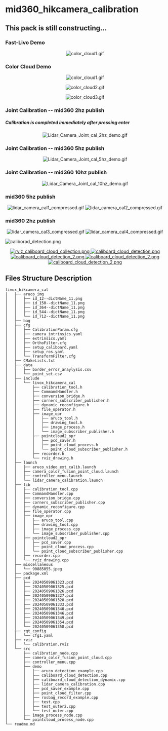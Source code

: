# mid360_hikcamera_calibration

## This pack is still constructing...


### Fast-Livo Demo

<p align="center">
        <img src="https://github.com/QuintinUmi/mid360_hikcamera_calibration/blob/main/doc/img/fast-livo-demo.gif" alt="color_cloud1.gif"/>
</p>


### Color Cloud Demo

<p align="center">
        <img src="https://github.com/QuintinUmi/mid360_hikcamera_calibration/blob/main/doc/img/color_cloud1.gif" alt="color_cloud1.gif"/>
</p>

<p align="center">
        <img src="https://github.com/QuintinUmi/mid360_hikcamera_calibration/blob/main/doc/img/color_cloud2.gif" alt="color_cloud2.gif"/>
</p>

<p align="center">
        <img src="https://github.com/QuintinUmi/mid360_hikcamera_calibration/blob/main/doc/img/color_cloud3.gif" alt="color_cloud3.gif"/>
</p>




### Joint Calibration -- mid360 2hz publish
##### Calibration is completed immediately after pressing enter
<p align="center">
        <img src="https://github.com/QuintinUmi/mid360_hikcamera_calibration/blob/main/doc/img/Lidar_Camera_Joint_cal_2hz_demo.gif" alt="Lidar_Camera_Joint_cal_2hz_demo.gif"/>
</p>

### Joint Calibration -- mid360 5hz publish

<p align="center">
        <img src="https://github.com/QuintinUmi/mid360_hikcamera_calibration/blob/main/doc/img/Lidar_Camera_Joint_cal_5hz_demo.gif" alt="Lidar_Camera_Joint_cal_5hz_demo.gif"/>
</p>

### Joint Calibration -- mid360 10hz publish

<p align="center">
        <img src="https://github.com/QuintinUmi/mid360_hikcamera_calibration/blob/main/doc/img/Lidar_Camera_Joint_cal_10hz_demo.gif" alt="Lidar_Camera_Joint_cal_10hz_demo.gif"/>
</p>






### mid360 5hz publish

<p align="center">
        <img src="https://github.com/QuintinUmi/mid360_hikcamera_calibration/blob/main/doc/img/lidar_camera_cal1_compressed.gif" alt="lidar_camera_cal1_compressed.gif"/>
        <img src="https://github.com/QuintinUmi/mid360_hikcamera_calibration/blob/main/doc/img/lidar_camera_cal2_compressed.gif" alt="lidar_camera_cal2_compressed.gif"/>
</p>

### mid360 2hz publish
<p align="center">
        <img src="https://github.com/QuintinUmi/mid360_hikcamera_calibration/blob/main/doc/img/lidar_camera_cal3_compressed.gif" alt="lidar_camera_cal3_compressed.gif"/>
        <img src="https://github.com/QuintinUmi/mid360_hikcamera_calibration/blob/main/doc/img/lidar_camera_cal4_compressed.gif" alt="lidar_camera_cal4_compressed.gif"/>
</p>


<img src="https://github.com/QuintinUmi/mid360_hikcamera_calibration/blob/QuintinUmi/doc/img/caliborad_detection.png" alt="caliborad_detection.png"/>


        


<p align="center">
        <a href="https://github.com/QuintinUmi/mid360_hikcamera_calibration/">
            <img src="https://github.com/QuintinUmi/mid360_hikcamera_calibration/blob/QuintinUmi/doc/img/rviz_caliboard_cloud_collection.png?raw=true" alt="rviz_caliboard_cloud_collection.png"/>
            <img src="https://github.com/QuintinUmi/mid360_hikcamera_calibration/blob/QuintinUmi/doc/img/caliboard_cloud_detection.png?raw=true" alt="caliboard_cloud_detection.png"/>
            <img src="https://github.com/QuintinUmi/mid360_hikcamera_calibration/blob/QuintinUmi/doc/img/caliboard_cloud_detection_2.png?raw=true" alt="caliboard_cloud_detection_2.png"/>
                <img src="https://github.com/QuintinUmi/mid360_hikcamera_calibration/blob/QuintinUmi/doc/img/caliboard_cloud_detection_detailed_1.png?raw=true" alt="caliboard_cloud_detection_2.png"/>
                <img src="https://github.com/QuintinUmi/mid360_hikcamera_calibration/blob/QuintinUmi/doc/img/caliboard_cloud_detection_detailed_2.png?raw=true" alt="caliboard_cloud_detection_2.png"/>
        </a>
</p>

## Files Structure Description

```
livox_hikcamera_cal
│   ├── aruco_img
│   │   ├── id_12--dictName_11.png
│   │   ├── id_150--dictName_11.png
│   │   ├── id_364--dictName_11.png
│   │   ├── id_544--dictName_11.png
│   │   └── id_712--dictName_11.png
│   ├── bag
│   ├── cfg
│   │   ├── CalibrationParam.cfg
│   │   ├── camera_intrinsics.yaml
│   │   ├── extrinsics.yaml
│   │   ├── OrthoFilter.cfg
│   │   ├── setup_caliboard.yaml
│   │   ├── setup_ros.yaml
│   │   └── TransformFilter.cfg
│   ├── CMakeLists.txt
│   ├── data
│   │   ├── border_error_anaylysis.csv
│   │   └── point_set.csv
│   ├── include
│   │   └── livox_hikcamera_cal
│   │       ├── calibration_tool.h
│   │       ├── CommandHandler.h
│   │       ├── conversion_bridge.h
│   │       ├── corners_subscriber_publisher.h
│   │       ├── dynamic_reconfigure.h
│   │       ├── file_operator.h
│   │       ├── image_opr
│   │       │   ├── aruco_tool.h
│   │       │   ├── drawing_tool.h
│   │       │   ├── image_process.h
│   │       │   └── image_subscriber_publisher.h
│   │       ├── pointcloud2_opr
│   │       │   ├── pcd_saver.h
│   │       │   ├── point_cloud_process.h
│   │       │   └── point_cloud_subscriber_publisher.h
│   │       ├── recorder.h
│   │       └── rviz_drawing.h
│   ├── launch
│   │   ├── aruco_video_ext_calib.launch
│   │   ├── camera_color_fusion_point_cloud.launch
│   │   ├── controller_menu.launch
│   │   └── lidar_camera_calibration.launch
│   ├── lib
│   │   ├── calibration_tool.cpp
│   │   ├── CommandHandler.cpp
│   │   ├── conversion_bridge.cpp
│   │   ├── corners_subscriber_publisher.cpp
│   │   ├── dynamic_reconfigure.cpp
│   │   ├── file_operator.cpp
│   │   ├── image_opr
│   │   │   ├── aruco_tool.cpp
│   │   │   ├── drawing_tool.cpp
│   │   │   ├── image_process.cpp
│   │   │   └── image_subscriber_publisher.cpp
│   │   ├── pointcloud2_opr
│   │   │   ├── pcd_saver.cpp
│   │   │   ├── point_cloud_process.cpp
│   │   │   └── point_cloud_subscriber_publisher.cpp
│   │   ├── recorder.cpp
│   │   └── rviz_drawing.cpp
│   ├── miscellaneous
│   │   └── 90885055.jpeg
│   ├── package.xml
│   ├── pcd
│   │   ├── 20240509061323.pcd
│   │   ├── 20240509061325.pcd
│   │   ├── 20240509061326.pcd
│   │   ├── 20240509061327.pcd
│   │   ├── 20240509061328.pcd
│   │   ├── 20240509061333.pcd
│   │   ├── 20240509061340.pcd
│   │   ├── 20240509061346.pcd
│   │   ├── 20240509061349.pcd
│   │   ├── 20240509061354.pcd
│   │   └── 20240509061358.pcd
│   ├── rqt_config
│   │   └── cfg1.yaml
│   ├── rviz
│   │   └── calibration.rviz
│   └── src
│       ├── calibration_node.cpp
│       ├── camera_color_fusion_point_cloud.cpp
│       ├── controller_menu.cpp
│       ├── demo
│       │   ├── aruco_detection_example.cpp
│       │   ├── caliboard_cloud_detection.cpp
│       │   ├── caliboard_cloud_detection_dynamic.cpp
│       │   ├── lidar_camera_calibration.cpp
│       │   ├── pcd_saver_example.cpp
│       │   ├── point_cloud_filter.cpp
│       │   ├── rosbag_record_example.cpp
│       │   ├── test.cpp
│       │   ├── test_outer2.cpp
│       │   └── test_outer.cpp
│       ├── image_process_node.cpp
│       └── pointcloud_process_node.cpp
└── readme.md



```
